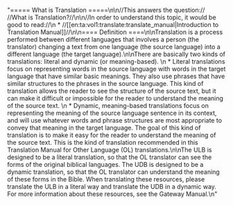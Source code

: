 "===== What is Translation =====\n\n//This answers the question:// //What is Translation?//\n\n//In order to understand this topic, it would be good to read://\n  * //[[en:ta:vol1:translate:translate_manual|Introduction to Translation Manual]]//\n\n==== Definition ====\n\nTranslation is a process performed between different languages that involves a person (the translator) changing a text from one language (the source language) into a different language (the target language).\n\nThere are basically two kinds of translations: literal and dynamic (or meaning-based). \n  * Literal translations focus on representing words in the source language with words in the target language that have similar basic meanings. They also use phrases that have similar structures to the phrases in the source language. This kind of translation allows the reader to see the structure of the source text, but it can make it difficult or impossible for the reader to understand the meaning of the source text.  \n  * Dynamic, meaning-based translations focus on representing the meaning of the source language sentence in its context, and will use whatever words and phrase structures are most appropriate to convey that meaning in the target language. The goal of this kind of translation is to make it easy for the reader to understand the meaning of the source text. This is the kind of translation recommended in this Translation Manual for Other Language (OL) translations.\n\nThe ULB is designed to be a literal translation, so that the OL translator can see the forms of the original biblical languages. The UDB is designed to be a dynamic translation, so that the OL translator can understand the meaning of these forms in the Bible. When translating these resources, please translate the ULB in a literal way and translate the UDB in a dynamic way. For more information about these resources, see the Gateway Manual.\n"
